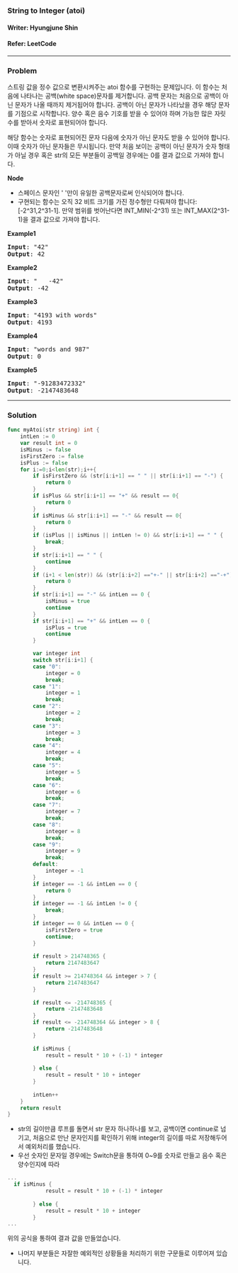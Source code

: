 ### String to Integer (atoi)
#### Writer: Hyungjune Shin
#### Refer: LeetCode
* * *
### Problem
스트링 값을 정수 값으로 변환시켜주는 atoi 함수를 구현하는 문제입니다. 이 함수는 처음에 나타나는 공백(white space)문자를 제거합니다. 공백 문자는 처음으로 공백이 아닌 문자가 나올 때까지 제거됩어야 합니다. 공백이 아닌 문자가 나타났을 경우 해당 문자를 기점으로 시작합니다. 양수 혹은 음수 기호를 받을 수 있어야 하며 가능한 많은 자릿 수를 받아서 숫자로 표현되어야 합니다.

해당 함수는 숫자로 표현되어진 문자 다음에 숫자가 아닌 문자도 받을 수 있어야 합니다. 이때 숫자가 아닌 문자들은 무시됩니다. 만약 처음 보이는 공백이 아닌 문자가 숫자 형태가 아닐 경우 혹은 str의 모든 부분들이 공백일 경우에는 0를 결과 값으로 가져야 합니다.

<b>Node</b>

- 스페이스 문자인 ' '만이 유일한 공백문자로써 인식되어야 합니다.
- 구현되는 함수는 오직 32 비트 크기를 가진 정수형만 다뤄져야 합니다: [-2^31,2^31-1]. 만약 범위를 벗어난다면 INT_MIN(-2^31) 또는 INT_MAX(2^31-1)을 결과 값으로 가져야 합니다. 

<b>Example1</b>
<pre>
<b>Input</b>: "42"
<b>Output</b>: 42
</pre>

<b>Example2</b>
<pre>
<b>Input</b>: "   -42"
<b>Output</b>: -42
</pre>

<b>Example3</b>
<pre>
<b>Input</b>: "4193 with words"
<b>Output</b>: 4193
</pre>

<b>Example4</b>
<pre>
<b>Input</b>: "words and 987"
<b>Output</b>: 0
</pre>

<b>Example5</b>
<pre>
<b>Input</b>: "-91283472332"
<b>Output</b>: -2147483648
</pre>

* * *
### Solution
```go
func myAtoi(str string) int {
    intLen := 0
    var result int = 0
    isMinus := false
    isFirstZero := false
    isPlus := false
    for i:=0;i<len(str);i++{
        if isFirstZero && (str[i:i+1] == " " || str[i:i+1] == "-") {
            return 0
        }
        if isPlus && str[i:i+1] == "+" && result == 0{
            return 0
        }
        if isMinus && str[i:i+1] == "-" && result == 0{
            return 0
        }
        if (isPlus || isMinus || intLen != 0) && str[i:i+1] == " " {
            break;
        }
        if str[i:i+1] == " " {
            continue
        }
        if (i+1 < len(str)) && (str[i:i+2] =="+-" || str[i:i+2] =="-+") {
            return 0
        }
        if str[i:i+1] == "-" && intLen == 0 {
            isMinus = true
            continue
        }
        if str[i:i+1] == "+" && intLen == 0 {
            isPlus = true
            continue
        }

        var integer int
        switch str[i:i+1] {
        case "0":
            integer = 0
            break;
        case "1":
            integer = 1
            break;
        case "2":
            integer = 2
            break;
        case "3":
            integer = 3
            break;
        case "4":
            integer = 4
            break;
        case "5":
            integer = 5
            break;
        case "6":
            integer = 6
            break;
        case "7":
            integer = 7
            break;
        case "8":
            integer = 8
            break;
        case "9":
            integer = 9
            break;
        default:
            integer = -1    
        }
        if integer == -1 && intLen == 0 {
            return 0
        }
        if integer == -1 && intLen != 0 {
            break;
        }
        if integer == 0 && intLen == 0 {
            isFirstZero = true
            continue;
        }
        
        if result > 214748365 {
            return 2147483647
        }
        if result >= 214748364 && integer > 7 {
            return 2147483647   
        }
        
        if result <= -214748365 {
            return -2147483648
        }
        if result <= -214748364 && integer > 8 {
            return -2147483648
        }
        
        if isMinus {
            result = result * 10 + (-1) * integer
            
        } else { 
            result = result * 10 + integer
        }
        
        intLen++
    }
    return result
}
```
- str의 길이만큼 루프를 돌면서 str 문자 하나하나를 보고, 공백이면 continue로 넘기고, 처음으로 만난 문자인지를 확인하기 위해 integer의 길이를 따로 저장해두어서 예외처리를 했습니다.
- 우선 숫자인 문자일 경우에는 Switch문을 통하여 0~9를 숫자로 만들고 음수 혹은 양수인지에 따라 
```go
...
  if isMinus {
            result = result * 10 + (-1) * integer
            
        } else { 
            result = result * 10 + integer
        }
...
```

위의 공식을 통하여 결과 값을 만들었습니다.
- 나머지 부분들은 자잘한 예외적인 상황들을 처리하기 위한 구문들로 이루어져 있습니다. 
